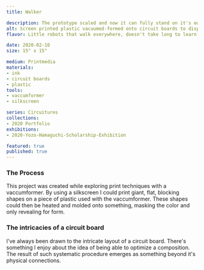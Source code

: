 ```yaml
---
title: Walker

description: The prototype scaled and now it can fully stand on it's own, a walking circuit board.
alt: Screen printed plastic vacuumed-formed onto circuit boards to display one hanging from another.
flavor: Little robots that walk everywhere, doesn't take long to learn that's all they do.

date: 2020-02-10
size: 15" x 15"

medium: Printmedia
materials:
- ink
- circuit boards
- plastic
tools:
- vaccumformer
- silkscreen

series: Circuitures
collections: 
- 2020 Portfolio
exhibitions:
- 2020-Yozo-Hamaguchi-Scholarship-Exhibition

featured: true
published: true
---
```


### The Process
This project was created while exploring print techniques with a vaccumformer.
By using a silkscreen I could print giant, flat, blocking shapes on a piece of plastic used with the vaccumformer.
These shapes could then be heated and molded onto something, masking the color and only revealing for form. 

### The intricacies of a circuit board 
I've always been drawn to the intricate layout of a circuit board.
There's something I enjoy about the idea of being able to optimize a composition.
The result of such systematic procedure emerges as something beyond it's physical connections.
